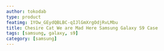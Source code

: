 ```yaml
---
author: tokodab
type: product
featimg: 1YOw_GEydQBLBC-qIJlGmXrgOdjRvLMbu
title: Chesire Cat We are Mad Here Samsung Galaxy S9 Case
tags: [samsung, galaxy, s9]
category: [samsung]
---
```

